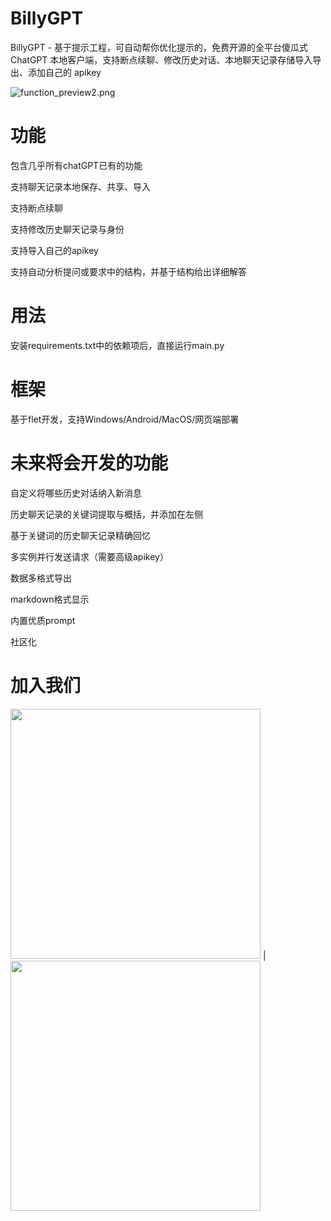 # BillyGPT

BillyGPT - 基于提示工程，可自动帮你优化提示的，免费开源的全平台傻瓜式 ChatGPT 本地客户端，支持断点续聊、修改历史对话、本地聊天记录存储导入导出、添加自己的 apikey

![function_preview2.png](https://s2.loli.net/2023/03/20/Dqv932GTMre8kA5.png)

# 功能
包含几乎所有chatGPT已有的功能

支持聊天记录本地保存、共享、导入

支持断点续聊

支持修改历史聊天记录与身份

支持导入自己的apikey

支持自动分析提问或要求中的结构，并基于结构给出详细解答

# 用法
安装requirements.txt中的依赖项后，直接运行main.py

# 框架
基于flet开发，支持Windows/Android/MacOS/网页端部署

# 未来将会开发的功能
自定义将哪些历史对话纳入新消息

历史聊天记录的关键词提取与概括，并添加在左侧

基于关键词的历史聊天记录精确回忆

多实例并行发送请求（需要高级apikey）

数据多格式导出

markdown格式显示

内置优质prompt

社区化

# 加入我们
<div align=left>
<img src="https://s2.loli.net/2023/03/20/ydiOH4QIjK8PRgc.jpg" width="400"/> | <img src="https://s2.loli.net/2023/03/20/XYn7EOUaT4Sesdb.png" width="400"/> 
</div>
